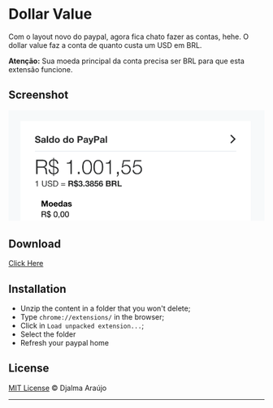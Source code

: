 # Dollar Value

Com o layout novo do paypal, agora fica chato fazer as contas, hehe. O dollar value faz a conta de quanto custa um USD em BRL.

**Atenção:** Sua moeda principal da conta precisa ser BRL para que esta extensão funcione.

## Screenshot
![image](https://raw.githubusercontent.com/djalmaaraujo/dollar-value/master/preview.png)


## Download
[Click Here](https://github.com/djalmaaraujo/dollar-value/releases/download/0.0.1/dollar-value.zip)

## Installation

* Unzip the content in a folder that you won't delete;
* Type ```chrome://extensions/``` in the browser;
* Click in ```Load unpacked extension...```;
* Select the folder
* Refresh your paypal home

## License

[MIT License](http://djalmaarajo.mit-license.org/) © Djalma Araújo

---------------------------
